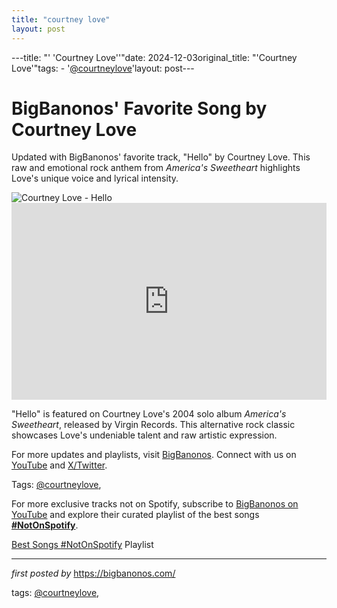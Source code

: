 ```yaml
---
title: "courtney love"
layout: post
---
```

---title: "' 'Courtney Love''"date: 2024-12-03original_title: "'Courtney Love'"tags:  - '[@courtneylove](/tags/courtneylove/)'layout: post---<!-- Post Title --><h1 >BigBanonos' Favorite Song by Courtney Love</h1> <!-- Introductory Text --><p >Updated with BigBanonos' favorite track, "Hello" by Courtney Love. This raw and emotional rock anthem from *America's Sweetheart* highlights Love's unique voice and lyrical intensity.</p> <!-- Featured Image --><div > <img src="https://www.revolvermag.com/wp-content/uploads/2019/11/24/gettyimages-566846469_copy.jpg" alt="Courtney Love - Hello" /></div> <!-- YouTube Video Embed --><div > <iframe width="100%" height="315" src="https://www.youtube.com/embed/cXlEsAa2kvc" title="Hello" frameborder="0" allow="accelerometer; autoplay; clipboard-write; encrypted-media; gyroscope; picture-in-picture; web-share" referrerpolicy="strict-origin-when-cross-origin" allowfullscreen></iframe></div> <!-- Song Information --><div > <p>"Hello" is featured on Courtney Love's 2004 solo album *America's Sweetheart*, released by Virgin Records. This alternative rock classic showcases Love's undeniable talent and raw artistic expression.</p></div> <!-- Footer Links --><div > <p>For more updates and playlists, visit <a href="https://bigbanonos.com/" target="_blank">BigBanonos</a>. Connect with us on <a href="https://www.youtube.com/[@BigBanonos](/tags/BigBanonos/)" target="_blank">YouTube</a> and <a href="https://x.com/bigbanonos" target="_blank">X/Twitter</a>.</p></div> <!-- Tags --><p >Tags: [@courtneylove](/tags/courtneylove/),</p><!--Subscribe and Playlist Links--><div>    <p>For more exclusive tracks not on Spotify, subscribe to <a href="https://www.youtube.com/[@BigBanonos](/tags/BigBanonos/)" target="_blank">BigBanonos on YouTube</a> and explore their curated playlist of the best songs <strong>[#NotOnSpotify](/tags/NotOnSpotify/)</strong>.</p>    <p><a href="https://www.youtube.com/playlist?list=PLtuNtuTatqI0kFahUCbtbfenC_ET5O_tr" target="_blank">Best Songs [#NotOnSpotify](/tags/NotOnSpotify/) Playlist<br /></a></p></div><hr /><p><em>first posted by</em> <a href="https://bigbanonos.com/" rel="noopener" target="_new">https://bigbanonos.com/</a></p><p>tags: [@courtneylove](/tags/courtneylove/),</p>
